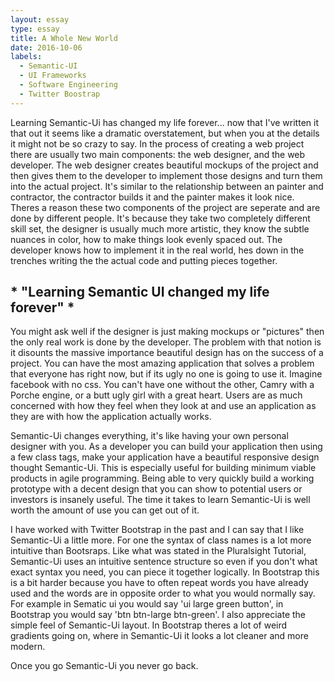```yaml
---
layout: essay
type: essay
title: A Whole New World
date: 2016-10-06
labels:
  - Semantic-UI
  - UI Frameworks
  - Software Engineering
  - Twitter Boostrap
---
```


Learning Semantic-Ui has changed my life forever... now that I've written it that out it seems like a dramatic overstatement, but when you at the details it might not be so crazy to say. In the process of creating a web project there are usually two main components: the web designer, and the web developer. The web designer creates beautiful mockups of the project and then gives them to the developer to implement those designs and turn them into the actual project. It's similar to the relationship between an painter and contractor, the contractor builds it and the painter makes it look nice. Theres a reason these two components of the project are seperate and are done by different people. It's because they take two completely different skill set, the designer is usually much more artistic, they know the subtle nuances in color, how to make things look evenly spaced out. The developer knows how to implement it in the real world, hes down in the trenches writing the the actual code and putting pieces together. 

## * "Learning Semantic UI changed my life forever" *

You might ask well if the designer is just making mockups or "pictures" then the only real work is done by the developer. 
The problem with that notion is it disounts the massive importance beautiful design has on the success of a project. You can have the most amazing application that solves a problem that everyone has right now, but if its ugly no one is going to use it. Imagine facebook with no css. You can't have one without the other, Camry with a Porche engine, or a butt ugly girl with a great heart. Users are as much concerned with how they feel when they look at and use an application as they are with how the application actually works. 

Semantic-Ui changes everything, it's like having your own personal designer with you. As a developer you can build your application then using a few class tags, make your application have a beautiful responsive design thought Semantic-Ui. This is especially useful for building minimum viable products in agile programming. Being able to very quickly build a working prototype with a decent design that you can show to potential users or investors is insanely useful. The time it takes to learn Semantic-Ui is well worth the amount of use you can get out of it.

I have worked with Twitter Bootstrap in the past and I can say that I like Semantic-Ui a little more. For one the syntax of class names is a lot more intuitive than Bootsraps. Like what was stated in the Pluralsight Tutorial, Semantic-Ui uses an intuitive sentence structure so even if you don't what exact syntax you need, you can piece it together logically. In Bootstrap this is a bit harder because you have to often repeat words you have already used and the words are in opposite order to what you would normally say. For example in Sematic ui you would say 'ui large green button', in Bootstrap you would say 'btn btn-large btn-green'. I also appreciate the simple feel of Semantic-Ui layout. In Bootstrap theres a lot of weird gradients going on, where in Semantic-Ui it looks a lot cleaner and more modern. 

Once you go Semantic-Ui you never go back. 
